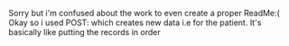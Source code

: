  Sorry but i'm confused about the work to even create a proper ReadMe:(
Okay so i used POST: which creates new data i.e for the patient. It's basically like putting the records in order
